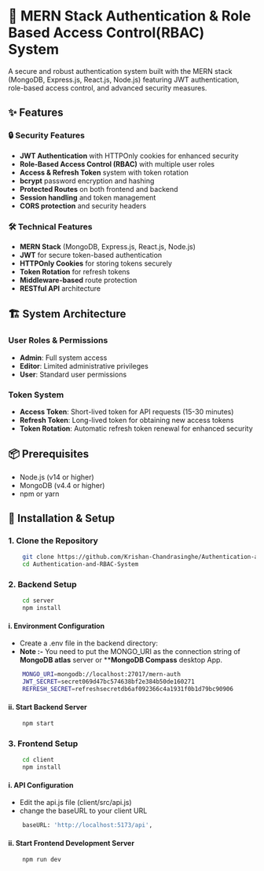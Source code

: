 # 🔐 MERN Stack Authentication & Role Based Access Control(RBAC) System

A secure and robust authentication system built with the MERN stack (MongoDB, Express.js, React.js, Node.js) featuring JWT authentication, role-based access control, and advanced security measures.

## ✨ Features

### 🔒 Security Features
- **JWT Authentication** with HTTPOnly cookies for enhanced security
- **Role-Based Access Control (RBAC)** with multiple user roles
- **Access & Refresh Token** system with token rotation
- **bcrypt** password encryption and hashing
- **Protected Routes** on both frontend and backend
- **Session handling** and token management
- **CORS protection** and security headers

### 🛠️ Technical Features
- **MERN Stack** (MongoDB, Express.js, React.js, Node.js)
- **JWT** for secure token-based authentication
- **HTTPOnly Cookies** for storing tokens securely
- **Token Rotation** for refresh tokens
- **Middleware-based** route protection
- **RESTful API** architecture

## 🏗️ System Architecture

### User Roles & Permissions
- **Admin**: Full system access
- **Editor**: Limited administrative privileges  
- **User**: Standard user permissions

### Token System
- **Access Token**: Short-lived token for API requests (15-30 minutes)
- **Refresh Token**: Long-lived token for obtaining new access tokens
- **Token Rotation**: Automatic refresh token renewal for enhanced security

## 📦 Prerequisites

- Node.js (v14 or higher)
- MongoDB (v4.4 or higher)
- npm or yarn

## 🚀 Installation & Setup

### 1. Clone the Repository

```bash
    git clone https://github.com/Krishan-Chandrasinghe/Authentication-and-RBAC-System.git
    cd Authentication-and-RBAC-System
```

### 2. Backend Setup

```bash
    cd server
    npm install
```

#### i. Environment Configuration
- Create a .env file in the backend directory:
- **Note :-** You need to put the MONGO_URI as the connection string of **MongoDB atlas** server or ****MongoDB Compass** desktop App.

```bash
    MONGO_URI=mongodb://localhost:27017/mern-auth
    JWT_SECRET=secret069d47bc574638bf2e384b50de160271
    REFRESH_SECRET=refreshsecretdb6af092366c4a1931f0b1d79bc90906
```

#### ii. Start Backend Server

```bash
    npm start
```

### 3. Frontend Setup

```bash
    cd client
    npm install
```

#### i. API Configuration
- Edit the api.js file (client/src/api.js)
- change the baseURL to your client URL

```bash
    baseURL: 'http://localhost:5173/api',
```

#### ii. Start Frontend Development Server

```bash
    npm run dev
```

